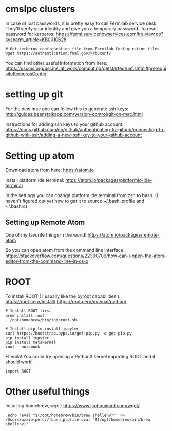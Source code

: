 # cmslpc clusters 

In case of lost passwords, it is pretty easy to call Fermilab service desk. They'll verify your identity and give you a temporary password. 
To reset password for kerberos: 
https://fermi.servicenowservices.com/kb_view.do?sysparm_article=KB0010628

```
# Get kerberos configuration file from Fermilab Configuration files 
wget https://authentication.fnal.gov/krb5conf/
```
You can find other useful information from here: 
https://uscms.org/uscms_at_work/computing/getstarted/uaf.shtml#prerequisiteKerberosConfig

# setting up git 

For the new mac one can follow this to generate ssh keys: 
http://guides.beanstalkapp.com/version-control/git-on-mac.html

Instructions for adding ssh keys to your github account: 
https://docs.github.com/en/github/authenticating-to-github/connecting-to-github-with-ssh/adding-a-new-ssh-key-to-your-github-account

# Setting up atom 

Download atom from here: https://atom.io

Install platform ide terminal: https://atom.io/packages/platformio-ide-terminal

In the settings you can change platform ide terminal from zsh to bash. (I haven't figured out yet how to get it to source ~/.bash_profile and ~/.bashrc) 

## Setting up Remote Atom 
One of my favorite things in the world! 
https://atom.io/packages/remote-atom

So you can open atom from the command line interface
https://stackoverflow.com/questions/22390709/how-can-i-open-the-atom-editor-from-the-command-line-in-os-x

# ROOT 

To install ROOT ( I usually like the pyroot capabilities ).
https://root.cern/install/
https://root.cern/manual/python/

```
# Install ROOT first 
brew install root
. /opt/homebrew/bin/thisroot.sh
```

```
# Install pip to install jupyter 
curl https://bootstrap.pypa.io/get-pip.py -o get-pip.py
pip install jupyter
pip install metakernel
root --notebook
```

Et voila! 
You could try opening a Python3 kernel importing ROOT and it should work! 

```
import ROOT
```



# Other useful things 
Installing homebrew, wget: 
https://www.jcchouinard.com/wget/

` echo 'eval "$(/opt/homebrew/bin/brew shellenv)"' >> /Users/uzzielperez/.bash_profile
    eval "$(/opt/homebrew/bin/brew shellenv)"` 
    
   
